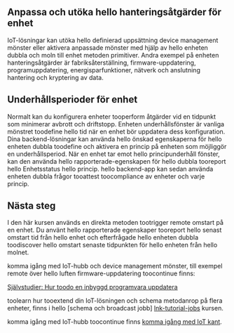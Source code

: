 ## <a name="customize-and-extend-hello-device-management-actions"></a>Anpassa och utöka hello hanteringsåtgärder för enhet

IoT-lösningar kan utöka hello definierad uppsättning device management mönster eller aktivera anpassade mönster med hjälp av hello enheten dubbla och moln till enhet metoden primitiver. Andra exempel på enheten hanteringsåtgärder är fabriksåterställning, firmware-uppdatering, programuppdatering, energisparfunktioner, nätverk och anslutning hantering och kryptering av data.

## <a name="device-maintenance-windows"></a>Underhållsperioder för enhet

Normalt kan du konfigurera enheter tooperform åtgärder vid en tidpunkt som minimerar avbrott och driftstopp. Enheten underhållsfönster är vanliga mönstret toodefine hello tid när en enhet bör uppdatera dess konfiguration. Dina backend-lösningar kan använda hello önskad egenskaperna för hello enheten dubbla toodefine och aktivera en princip på enheten som möjliggör en underhållsperiod. När en enhet tar emot hello principunderhåll fönster, kan den använda hello rapporterade-egenskapen för hello dubbla tooreport hello Enhetsstatus hello princip. hello backend-app kan sedan använda enheten dubbla frågor tooattest toocompliance av enheter och varje princip.

## <a name="next-steps"></a>Nästa steg

I den här kursen används en direkta metoden tootrigger remote omstart på en enhet. Du använt hello rapporterade egenskaper tooreport hello senast omstart tid från hello enhet och efterfrågade hello enheten dubbla toodiscover hello omstart senaste tidpunkten för hello enheten från hello molnet.

komma igång med IoT-hubb och device management mönster, till exempel remote över hello luften firmware-uppdatering toocontinue finns:

[Självstudier: Hur toodo en inbyggd programvara uppdatera][lnk-fwupdate]

toolearn hur tooextend din IoT-lösningen och schema metodanrop på flera enheter, finns i hello [schema och broadcast jobb] [ lnk-tutorial-jobs] kursen.

komma igång med IoT-hubb toocontinue finns [komma igång med IoT kant][lnk-iot-edge].

[lnk-fwupdate]: ../articles/iot-hub/iot-hub-node-node-firmware-update.md
[lnk-tutorial-jobs]: ../articles/iot-hub/iot-hub-node-node-schedule-jobs.md
[lnk-iot-edge]: ../articles/iot-hub/iot-hub-linux-iot-edge-get-started.md